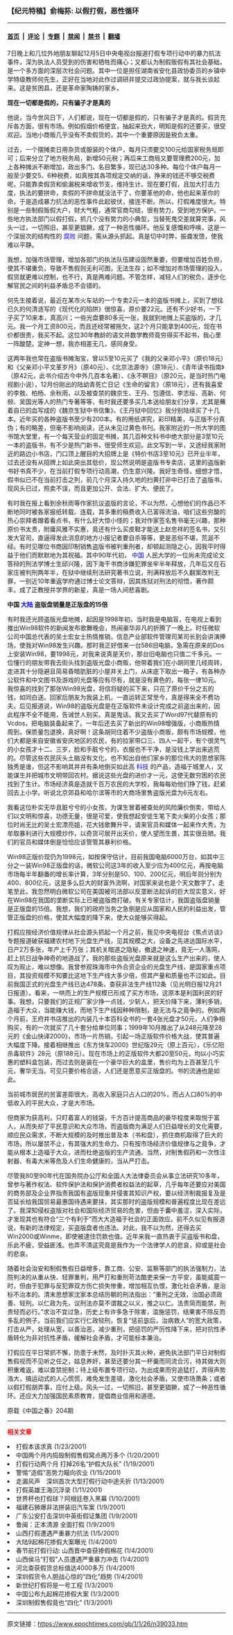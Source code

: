 ### 【纪元特稿】俞梅荪: 以假打假，恶性循环

---

#### [首页](../../../..?n39033) &nbsp;|&nbsp; [评论](../../../../../epoch-comment?n39033) &nbsp;|&nbsp; [专题](../../../../../epoch-special?n39033) &nbsp;|&nbsp; [禁闻](../../../../../epoch-news?n39033) &nbsp;|&nbsp; [禁书](../../../../../books?n39033) &nbsp;|&nbsp; [翻墙](https://github.com/gfw-breaker/nogfw/blob/master/README.md?n39033)


<div class="post_content" id="artbody" itemprop="articleBody">
 <!-- article content begin -->
 <p>
  7日晚上和几位外地朋友聊起12月5日中央电视台报道打假专项行动中的暴力抗法事件，深为执法人员受到的伤害和牺牲而痛心；又都认为制假贩假有其社会基础，是一个多方面的深层次社会问题。其中一位是担任湖南省安化县政协委员的乡镇中学特级教师何先生，正好在当地对此作过调研并提交过政协提案，就与我长谈起来。这是贫困县，还是革命家陶铸的家乡。
 </p>
 <p>
  <b>
   现在一切都是假的，只有骗子才是真的
  </b>
 </p>
 <p>
  他说，当今世风日下，人们都说，现在一切都是假的，只有骗子才是真的。假货充斥各方面，很有市场。例如假烟价格便宜，抽起来劲大，明知是假的还要买，很受欢迎。当地小商贩几乎没有不卖假货的，其中一个重要原因是税负太重。
 </p>
 <p>
  过去，一个摆摊卖日用杂货或服装的个体户，每月只须要交100元给国家税务局即可；后来分立了地方税务局，新增50元税；再后来工商局又要管理费200元，加上各种摊派不断增加，政出多门，名目繁多，现已达30多种。每位个体户每月一般至少要交5、6种税费，如真按其各项规定交纳的话，挣来的钱还不够交税费呢，只能靠卖假货和偷漏税来增收节支，维持生计。现在要打假，且加大打击力度，执法的要拼命，卖假的不拼命就没法干了，你要革他的命，他也起来革你的命，于是造成暴力抗法的恶性事件此起彼伏，接连不断。所以，打假难度很大。特别是一些制假贩假大户，财大气粗，通常官商勾结，很有势力，受到地方保护。一些地方执法部门以假打假，抓几个没有势力的小典型，当替死鬼交差就算完事，风头一过，一切照旧，甚至更猖獗，成了一种恶性循环。他反复感慨和呼唤，这是一个深层次的结构性的
  <ok href="http://www.dajiyuan.com/news/epochnews/news/Focus.asp?Focus_ID=315">
   <font color="blue">
    腐败
   </font>
  </ok>
  问题，需从源头抓起。真是切中时弊，振聋发馈，使我难以平静。
 </p>
 <p>
  我想，加强市场管理，增加各部门的执法队伍建设固然重要，但要增加百姓负担，使其不堪重负，导致不售假则无利可图，无法生存；如不增加对市场管理的投入，假货就更难以控制，也不行，真是两难问题。不管怎样，减轻人们的税负，逐步化解官民之间的利益矛盾总不会错的。
 </p>
 <p>
  何先生接着说，最近在某市火车站的一个专卖2元一本的盗版书摊上，买到了想往已久的何清涟写的《现代化的陷阱》很惊喜，原价要22元。还有不少好书，一下子买了10来本，真高兴；一些光盘要80多元一张，我就到地摊上买盗版的，才几元。我一个月工资800元，而且还经常被拖欠，这2个月只能拿到400元，现在书价都很贵，我买不起。这位30年教龄的语文并数学教师竟穷得买不起书，我心里一阵酸楚。定神一想，我亦相差无几，感同身受。
 </p>
 <p>
  这两年我也常在盗版书摊淘宝，曾以5至10元买了《我的父亲邓小平》（原价18元）和《父亲邓小平文革岁月》（原40元）、《北京法源寺》（原18元）、《青年读书指南》（原42元，此书介绍古今中外几百本名著）、《永不瞑目》（原20元，是当时热门电视剧小说），12月份刚出的陆幼青死亡日记《生命的留言》（原18元），还有我喜爱的李敖、柏杨、余秋雨，以及被查禁的魏京生、王丹、包遵信、李志绥、高新、何频、吴国光等人的热门专著等等，有时我还要多买几本送给朋友们分享，尤其是蘸着自已的血写成的《魏京生狱中书信集》、《王丹狱中回忆》我分别陆续买了十几本。近年买的各种盗版书至少有200本。有的用纸讲究，彩印精美，与正版不分真伪；有的略差，但毫不影响阅读，还从未见过黄色书刊。我家附近的一所大学的图书馆大堂里，有一个每天营业的固定书摊，其几百种文科书中绝大部分是3至10元一本的盗版书，有不少是热门新书，很受师生欢迎。此文写到一半，又途经我家附近的路边小书店，门口顶上醒目的大招牌上是《特价书店3至10元》已开业半年，过去还没有从招牌上如此突出其低价，现公然说明是盗版书专卖店，这里的盗版新书好书真不少，在当前打假专项行动高潮，仍生意兴隆。我好生奇怪，细想才悟，假书似已不在当前打击之列，前几个月深入持久地的扫黄打非中已打击了盗版书，现风头已过，照卖不误，而且更加公开、合法、扩大、便民了。
 </p>
 <p>
  有时我在报上看到余秋雨等作家抗议盗版的言论，不以为然，心想他们的作品已不断地同时被各家报纸转载、连载，其多重的稿费收入已富得流油，咱们这些穷酸的热心崇拜者蹭着看点书，有什么好大惊小怪的；我对作家签名售书毫无兴趣，那种原价书太贵，附庸风雅不实惠，竟还有什么买皮鞋才能送上赵忠祥的签名书，又引发大官司，直逼得发此消息的地方小报记者要自杀等等，更是恶俗不堪，荒涎不经。有时见哪位书商因印制销售盗版书被判重刑者，却顿起测隐之心，因我平时得益于他们而默默地为其祝福。其中90年代初，
  <ok href="http://www3.epochtimes.com/news/epochnews/main/2.html">
   <font color="blue">
    中国
   </font>
  </ok>
  人民大学的一位尚未完成论文答辩的刑法学博士生邱兴隆，因下海干书商涉嫌犯罪坐牢半年释放，几年后又在石家庄被判刑两年半，在狱中继续刑法研究著书立说，刑满释放后不久翻案改判无罪，一别近10年重返学府通过博士论文答辩，因其炼狱对刑法的彻悟，著作颇丰，成了正教授并学界的新星，真是一场人间悲喜剧。
 </p>
 <p>
  <b>
   中国
   <ok href="http://www3.epochtimes.com/news/epochnews/main/2.html">
    <font color="blue">
     大陆
    </font>
   </ok>
   盗版盘销量是正版盘的15倍
  </b>
 </p>
 <p>
  有时我还光顾盗版光盘地摊，起因是1998年初，当时我是电脑盲，在电视上看到推出Win98软件的新闻发布歌舞晚会，热闹豪华非凡的折腾了一晚上。时任微软公司中国总代表的吴士宏女士热情推销，信息产业部软件管理司某司长到会讲演捧场，使我对Win98发生兴趣。那时我正好借来一台586旧电脑，急需在原来的Dos上安装Win98，要1998元，对我来说真是天价，那台旧电脑也只值二千多元。一位懂行的朋友带我去街头找到盗版光盘小商贩，他带着我们在小胡同里几经周转，走进其十分隐避且简易昏暗肮脏的小屋并关上门，从床底下取出一箱子，有各种办公软件和中文图书及游戏的光盘等应有尽有，就是没有黄色的，每张一律10元。我惊喜的找到了那张Win98光盘，将信将疑的买下来，只花了原价千分之五的钱，如同白送。回家后朋友为我装上机，一直运转正常至今，真是得来全不费功夫。后见报道说，Win98的盗版光盘是在正版软件未设计完成之前盗出来的，因此程序不全不能用，告诫世人别买。真是鬼话。我又去买了Word97代替原有的Vcdos，把电脑装备起来了。一年后还去买了新出的Win98增强版，小商贩热情周到，保质量包退换，真好啊！这条胡同住着不少盗版小商贩，颇有市场规模，他们大都是来自安徽省安庆地区的农民，有的拉家带口三、四人一起干，有个很灵气的小女孩才十二、三岁，脸和手脏兮兮的，衣服也不干净，是没钱上学出来逃荒的。尽管这些农民灰头土脑没有文化，也不知出自他们家乡的那位伟大的思想家陈独秀是谁，但这不影响其井井有条地倒买如此高
  <ok href="http://www3.epochtimes.com/news/epochnews/main/6.html">
   <font color="blue">
    科技
   </font>
  </ok>
  的产品，造福于城里人，又能谋生并把城市文明带回农村。据说这些光盘的进价才一元，这使无数穷困的农民找到了生计。市场经济真是造就千百万农民的大学校，我每每劝他们挣了钱，赶紧回去上小学。听说北京郊县和哈尔滨等市的大商场里售盗版光盘为6元左右。
 </p>
 <p>
  我看这位朴实无华且脏兮兮的小女孩，为谋生冒着被查处的风险廉价倒卖，带给人们以文明和惊喜，功德无量，很是可爱，使我想起安徒生笔下卖火柴的小女孩；那位时尚无比的吴士宏漂亮姐，花大钱歌舞升平，请来官员和媒体一起来作大秀，为牟取暴利进行大规模炒作，以奇货可居开出天价，使人望而生畏，其实很丑陋。我们的官员和媒体倒是恰恰应该管管其暴利价格。
 </p>
 <p>
  Win98正版价现仍为1998元，如按保守估计，目前我国电脑6000万台，如其中三分之一装Win98正版盘的话，微软公司这3年的收入至少应为400亿元，再按电脑市场每半年翻番的增长率计算，3年分别是50、100、200亿元，明后年则分别为400、800亿元，这是多么巨大的财富外流啊，对国家来说也是个天文数字了。走笔至此，我忽然明白微软公司在美国被司法部以反垄断法起诉的巨大现实意义，好在Win98在我国的垄断实际上已被盗版商打破。有关专家估计，我国盗版盘销量是正版盘的15倍。我想，我们的政府当务之急倒是应从国家和人民的利益出发，管管正版盘的价格，使其大幅度的降下来，使大众能够买得起。
 </p>
 <p>
  打假应按经济价值规律从社会源头抓起一个月之前，我见中央电视台《焦点访谈》专题报道破获福建农村地下光盘生产线，见其规模之大，设备之先进达国际水平，日产2万多张，年产上千万张；其机关暗道之隐秘，撤退之神速，竟无一人落网，赶上抗日战争神奇的地道战了。我的那些盗版光盘原来就是这么生产出来的，使人叹为观止，难以想像。我曾参观珠海市中外合资企业的光盘生产线，是国家重点项目，其投资规模不知要比这地下生产线大多少倍，但其产量和质量也不过如此。目前我国正式的光盘生产线已达478条，查获非法生产线112条（见光明日报12月21日报道）。看来，一哄而上的生产规模已形成了买方市场，这原本是利国利民的好事。我想，只要我们的正规厂家少挣一点钱，少斩人，把天价降下来，薄利多销，造福于大众，当能赚大钱，而地下生产线因种种限制，是无法与之竟争的。例如两个月前，王府井书店推出的内装几十本百科全书的一套4张光盘才50元，人们争相购买，有的一次就买了几十套分给单位同事；1999年10月推出了从248元降至28元的《金山快译2000》，市场一片热销，引起一场正版软件价格大战，使其普遍大幅度下降。接着相继推出《东方快车2000》世纪版29元（原上百元），《乐亿阳杀毒软件》28元（原188元）。现在市场上的正版软件大都20至50元，均以小巧实惠的塑料盒包装，而过去则是装在一个豪华巨大的盒里，售价均为上百甚至几千元，奢华无当。可见只要价格合适，人们还是愿意买正版盘的。书的流通也是如此。
 </p>
 <p>
  当前城市居民的贫富差距很大，高收入家庭只占人口的20%，而占人口80%的中低收入的平民大众，才是大市场。
 </p>
 <p>
  但商家为获高利，只盯着富人的钱袋，千方百计提高商品的豪华程度来取悦于富人，从而失却了平民意识和大众市场，而盗版商为满足人们日益增长的文化需要，顺应民众需求，不断大规模的及时推出普及本（书和盘），抓住商机取得了巨大的市场，所以屡禁不止，有其强大的生命力。只有按市场经济价值规律与之竟争，才能从根本上造福于大众，进而杜绝盗版的生产流通。当然，对制售假药和一次性注射器、有毒大米等危及人们生命健康的，当从严打击。
 </p>
 <p>
  尽管我80至90年代在国务院办公厅和全国人大法律委员会从事立法研究10多年，曾参与著作权法、软件保护法和保护消费者权益法的起草，几乎每年还要应对美国的商务部及企业界指责我国有盗版现象并侵害其知识产权，要以经济制裁报复及是否延长给我国贸易最惠国待遇来要挟，其实那时的盗版规模和普遍程度比现在差远了。我深知侵权盗版对社会和国际经济贸易的危害，但由于囊中羞涩，深入实际，才发现其也有符合“三个有利于”而大大造福于社会的正面效应。前不久似见有报道说，有新的法律规定，买盗版盘者也违法。对此，我不以为然，还得去买Win2000或Winme，即使被逮住罚款也值。近年来我一直热衷于买盗版书和盘，乐此不疲，受益匪浅。也弄不清这究竟是我作为一个法律学人的悲哀，抑或是社会的悲哀。
 </p>
 <p>
  随着社会治安和制假售假日益增多，靠工商、公安、监察等部门的执法强制力，法院判决的从重从快、轻罪重判，用严打和重刑苛法酷吏来保一方平安，虽能威震一时，但由于犯罪与反犯罪双方伤亡损失惨重，增加相互仇恨，激化社会矛盾，是治标不治本的。清末思想家沈家本总结历朝的刑法指出：“重刑之无效，治国必须政善、轻刑。以仁政为先，议刑法亦莫不谓裁之以义，推之以仁。法贵简而能禁，刑贵轻而必行。”求治不宜过急，历史上有许多急于除害，滥施惩罚，结果害不除反而多乱的例子。当前我们应实行仁政轻刑，恢复“惩前毖后，治病救人”的宽大政策，打击从严，处理从宽，以善治恶，减少重刑，把惩罚的严厉性降下来，把对抗性矛盾转化为非对抗性矛盾，缓解社会矛盾，才可能标本兼治。
 </p>
 <p>
  打假应在平日常抓不懈，防患于未然，及时扑灭其火种，避免执法部门平日对制假售假视而不见听之任之，姑息养奸，甚至还要分其一杯羹而同流合污，待其做大则积重难返，难以查禁扼制；待上级布置专项行动，为出成果而穷追猛打，弄得声势浩大，搞运动式的人心慌慌，难免发生差错，激化社会矛盾，又使市场萧条；或者以假打假胡弄事，应付上级。风头一过，一切照旧，甚至更猖獗，成了一种恶性循环。还应大力加强国民素质教育，提倡商业信用和道德。
 </p>
 <p>
  原载《中国之春》204期
 </p>
 <hr/>
 <p>
  <b>
   <font color="red">
    相关文章
   </font>
  </b>
  <br/>
 </p>
 <li>
  <ok href="http://epochtimes.com/news/epochnews/newscontent.asp?ID=38632" target="_blank">
   打假本该求真
  </ok>
  (1/23/2001)
  <li>
   <ok href="http://epochtimes.com/news/epochnews/newscontent.asp?ID=37370" target="_blank">
    中国两个月内捣毁制假售假窝点两万多个
   </ok>
   (1/20/2001)
   <li>
    <ok href="http://epochtimes.com/news/epochnews/newscontent.asp?ID=37228" target="_blank">
     打假行动两个月 打掉26名“护假大队长”
    </ok>
    (1/19/2001)
    <li>
     <ok href="http://epochtimes.com/news/epochnews/newscontent.asp?ID=34733" target="_blank">
      警惕“造假”恶势力瞄向农业
     </ok>
     (1/15/2001)
     <li>
      <ok href="http://epochtimes.com/news/epochnews/newscontent.asp?ID=33789" target="_blank">
       走漏风声　深圳首次大型打假行动中途夭折
      </ok>
      (1/13/2001)
      <li>
       <ok href="http://epochtimes.com/news/epochnews/newscontent.asp?ID=33066" target="_blank">
        打假英雄王海沉浮录
       </ok>
       (1/11/2001)
       <li>
        <ok href="http://epochtimes.com/news/epochnews/newscontent.asp?ID=32565" target="_blank">
         世界杯也打假球？阿根廷卷入黑幕
        </ok>
        (1/10/2001)
        <li>
         <ok href="http://epochtimes.com/news/epochnews/newscontent.asp?ID=32008" target="_blank">
          福建石狮爆非法拼装旧汽车案
         </ok>
         (1/9/2001)
         <li>
          <ok href="http://epochtimes.com/news/epochnews/newscontent.asp?ID=31792" target="_blank">
           广东公安打击深圳中英街假证集团
          </ok>
          (1/9/2001)
          <li>
           <ok href="http://epochtimes.com/news/epochnews/newscontent.asp?ID=31653" target="_blank">
            鲁闽：正本清源 全面打假
           </ok>
           (1/9/2001)
           <li>
            <ok href="http://epochtimes.com/news/epochnews/newscontent.asp?ID=29958" target="_blank">
             山西打假遭遇严重暴力抗法
            </ok>
            (1/5/2001)
            <li>
             <ok href="http://epochtimes.com/news/epochnews/newscontent.asp?ID=29870" target="_blank">
              大陆9起棉花掺假大案曝光
             </ok>
             (1/4/2001)
             <li>
              <ok href="http://epochtimes.com/news/epochnews/newscontent.asp?ID=29704" target="_blank">
               春节前打假行动: 山西晋中查获掺假棉花
              </ok>
              (1/4/2001)
              <li>
               <ok href="http://epochtimes.com/news/epochnews/newscontent.asp?ID=29690" target="_blank">
                山西侯马“打假”人员遭遇严重暴力冲击
               </ok>
               (1/4/2001)
               <li>
                <ok href="http://epochtimes.com/news/epochnews/newscontent.asp?ID=29591" target="_blank">
                 河北查获假货总标值达4000多万
                </ok>
                (1/4/2001)
                <li>
                 <ok href="http://epochtimes.com/news/epochnews/newscontent.asp?ID=29528" target="_blank">
                  深圳假货令人胆战心惊的“四化”趋势
                 </ok>
                 (1/4/2001)
                 <li>
                  <ok href="http://epochtimes.com/news/epochnews/newscontent.asp?ID=29348" target="_blank">
                   新世纪打假将是一号工程
                  </ok>
                  (1/3/2001)
                  <li>
                   <ok href="http://epochtimes.com/news/epochnews/newscontent.asp?ID=29258" target="_blank">
                    中国公布九起棉花掺假大案
                   </ok>
                   (1/3/2001)
                   <li>
                    <ok href="http://epochtimes.com/news/epochnews/newscontent.asp?ID=29235" target="_blank">
                     深圳制假售假竟也“四化”
                    </ok>
                    (1/3/2001)
                    <br/>
                    <!-- article content end -->
                    <div id="below_article_ad">
                    </div>
                   </li>
                  </li>
                 </li>
                </li>
               </li>
              </li>
             </li>
            </li>
           </li>
          </li>
         </li>
        </li>
       </li>
      </li>
     </li>
    </li>
   </li>
  </li>
 </li>
</div>


---

原文链接：https://www.epochtimes.com/gb/1/1/26/n39033.htm